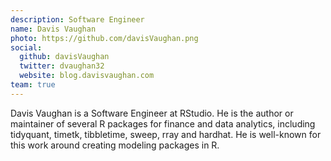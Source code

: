 ```yaml
---
description: Software Engineer
name: Davis Vaughan
photo: https://github.com/davisVaughan.png
social:
  github: davisVaughan
  twitter: dvaughan32
  website: blog.davisvaughan.com
team: true
---
```






Davis Vaughan is a Software Engineer at RStudio. He is the author or maintainer of several R packages for finance and data analytics, including tidyquant, timetk, tibbletime, sweep, rray and hardhat. He is well-known for this work around creating modeling packages in R. 

